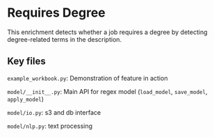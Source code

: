# Requires Degree
This enrichment detects whether a job requires a degree by detecting degree-related
terms in the description.

## Key files

`example_workbook.py`: Demonstration of feature in action

`model/__init__.py`: Main API for regex model (`load_model`, `save_model`, `apply_model`)

`model/io.py`: s3 and db interface

`model/nlp.py`: text processing
